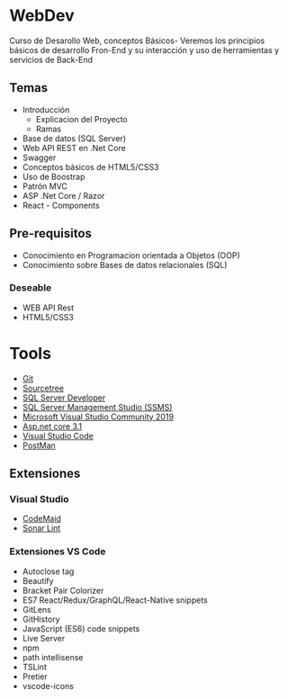 # WebDev
Curso de Desarollo Web, conceptos Básicos-
Veremos los principios básicos de desarrollo Fron-End y su interacción y uso de herramientas y servicios de Back-End

## Temas
- Introducción
  - Explicacion del Proyecto
  - Ramas
- Base de datos (SQL Server)
- Web API REST en .Net Core
- Swagger
- Conceptos básicos de HTML5/CSS3
- Uso de Boostrap
- Patrón MVC
- ASP .Net Core / Razor
- React - Components

## Pre-requisitos
- Conocimiento en Programacion orientada a Objetos (OOP)
- Conocimiento sobre Bases de datos relacionales (SQL)

### Deseable
- WEB API Rest
- HTML5/CSS3

# Tools
- [Git](https://git-scm.com/)
- [Sourcetree](https://www.sourcetreeapp.com/)
- [SQL Server Developer](https://www.microsoft.com/en-us/sql-server/sql-server-downloads)
- [SQL Server Management Studio (SSMS)](https://docs.microsoft.com/en-us/sql/ssms/download-sql-server-management-studio-ssms?view=sql-server-ver15)
- [Microsoft Visual Studio Community 2019](https://visualstudio.microsoft.com/vs/)
- [Asp.net core 3.1](https://dotnet.microsoft.com/download/dotnet-core/3.1)
- [Visual Studio Code](https://code.visualstudio.com/)
- [PostMan](https://www.postman.com/downloads/)

## Extensiones

### Visual Studio
- [CodeMaid](http://www.codemaid.net/)
- [Sonar Lint](https://www.sonarlint.org/visualstudio/)

### Extensiones VS Code
- Autoclose tag
- Beautify
- Bracket Pair Colorizer
- ES7 React/Redux/GraphQL/React-Native snippets
- GitLens
- GitHistory
- JavaScript (ES6) code snippets
- Live Server
- npm
- path intellisense
- TSLint
- Pretier
- vscode-icons
